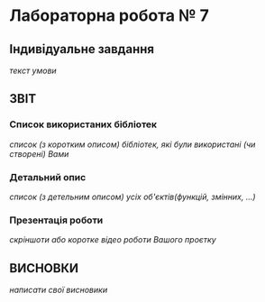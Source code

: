 # Лабораторна робота № 7
## Індивідуальне завдання
_текст умови_

## ЗВІТ

### Список використаних бібліотек
_список (з коротким описом) бібліотек, які були використані (чи створені) Вами_

### Детальний опис 
_список (з детельним описом) усіх об'єктів(функцій, змінних, ...)_

### Презентація роботи
_скріншоти або коротке відео роботи Вашого проєтку_ 

## ВИСНОВКИ
_написати свої висновики_
